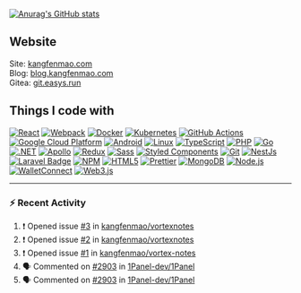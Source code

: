 [![Anurag's GitHub stats](https://github-readme-stats.vercel.app/api?username=kangfenmao)](https://github.com/anuraghazra/github-readme-stats)

## Website

Site: [kangfenmao.com](https://kangfenmao.com)  
Blog: [blog.kangfenmao.com](https://blog.kangfenmao.com)  
Gitea: [git.easys.run](https://git.easys.run)  

## Things I code with

[![React](https://img.shields.io/badge/-React-45b8d8?style=flat-square&logo=react&logoColor=white)](https://reactjs.org/)
[![Webpack](https://img.shields.io/badge/-Webpack-8DD6F9?style=flat-square&logo=webpack&logoColor=white)](https://webpack.js.org/)
[![Docker](https://img.shields.io/badge/-Docker-46a2f1?style=flat-square&logo=docker&logoColor=white)](https://www.docker.com/)
[![Kubernetes](https://img.shields.io/badge/Kubernetes-326CE5.svg?style=flat-squar&logo=Kubernetes&logoColor=white)](https://kubernetes.io/)
[![GitHub Actions](https://img.shields.io/badge/-Github_Actions-2088FF?style=flat-square&logo=github-actions&logoColor=white)](https://github.com/features/actions)
[![Google Cloud Platform](https://img.shields.io/badge/-Google_Cloud_Platform-1a73e8?style=flat-square&logo=google-cloud&logoColor=white)](https://cloud.google.com/)
[![Android](https://img.shields.io/badge/Android-3DDC84?style=flat-square&logo=android&logoColor=white)](https://www.android.com/)
[![Linux](https://img.shields.io/badge/Linux-FCC624?style=flat-square&logo=linux&logoColor=black)](https://www.linux.org/)
[![TypeScript](https://img.shields.io/badge/-TypeScript-007ACC?style=flat-square&logo=typescript&logoColor=white)](https://www.typescriptlang.org/)
[![PHP](https://img.shields.io/badge/PHP-777BB4?style=flat-square&logo=php&logoColor=white)](https://www.php.net/)
[![Go](https://img.shields.io/badge/Go-00ADD8?style=flat-square&logo=go&logoColor=white)](https://golang.org/)
[![.NET](https://img.shields.io/badge/.NET-512BD4?logo=dotnet&logoColor=fff&style=flat-square)](https://dotnet.microsoft.com/)
[![Apollo](https://img.shields.io/badge/-Apollo-311C87?style=flat-square&logo=apollo-graphql&logoColor=white)](https://www.apollographql.com/)
[![Redux](https://img.shields.io/badge/-Redux-764ABC?style=flat-square&logo=redux&logoColor=white)](https://redux.js.org/)
[![Sass](https://img.shields.io/badge/-Sass-CC6699?style=flat-square&logo=sass&logoColor=white)](https://sass-lang.com/)
[![Styled Components](https://img.shields.io/badge/-Styled_Components-db7092?style=flat-square&logo=styled-components&logoColor=white)](https://styled-components.com/)
[![Git](https://img.shields.io/badge/-Git-F05032?style=flat-square&logo=git&logoColor=white)](https://git-scm.com/)
[![NestJs](https://img.shields.io/badge/-NestJs-ea2845?style=flat-square&logo=nestjs&logoColor=white)](https://nestjs.com/)
[![Laravel Badge](https://img.shields.io/badge/Laravel-FF2D20?logo=laravel&logoColor=fff&style=flat-square)](https://laravel.com/)
[![NPM](https://img.shields.io/badge/-NPM-CB3837?style=flat-square&logo=npm&logoColor=white)](https://www.npmjs.com/)
[![HTML5](https://img.shields.io/badge/-HTML5-E34F26?style=flat-square&logo=html5&logoColor=white)](https://developer.mozilla.org/en-US/docs/Web/Guide/HTML/HTML5)
[![Prettier](https://img.shields.io/badge/-Prettier-F7B93E?style=flat-square&logo=prettier&logoColor=white)](https://prettier.io/)
[![MongoDB](https://img.shields.io/badge/-MongoDB-13aa52?style=flat-square&logo=mongodb&logoColor=white)](https://www.mongodb.com/)
[![Node.js](https://img.shields.io/badge/-Nodejs-43853d?style=flat-square&logo=Node.js&logoColor=white)](https://nodejs.org/)
[![WalletConnect](https://img.shields.io/badge/WalletConnect-3B99FC?logo=walletconnect&logoColor=fff&style=flat-square)](https://walletconnect.org/)
[![Web3.js](https://img.shields.io/badge/Web3.js-F16822?logo=web3dotjs&logoColor=fff&style=flat-square)](https://web3js.readthedocs.io/)


---

### :zap: Recent Activity

<!--START_SECTION:activity-->
1. ❗ Opened issue [#3](https://github.com/kangfenmao/vortexnotes/issues/3) in [kangfenmao/vortexnotes](https://github.com/kangfenmao/vortexnotes)
2. ❗ Opened issue [#2](https://github.com/kangfenmao/vortexnotes/issues/2) in [kangfenmao/vortexnotes](https://github.com/kangfenmao/vortexnotes)
3. ❗ Opened issue [#1](https://github.com/kangfenmao/vortex-notes/issues/1) in [kangfenmao/vortex-notes](https://github.com/kangfenmao/vortex-notes)
4. 🗣 Commented on [#2903](https://github.com/1Panel-dev/1Panel/issues/2903#issuecomment-1807548444) in [1Panel-dev/1Panel](https://github.com/1Panel-dev/1Panel)
5. 🗣 Commented on [#2903](https://github.com/1Panel-dev/1Panel/issues/2903#issuecomment-1807405871) in [1Panel-dev/1Panel](https://github.com/1Panel-dev/1Panel)
<!--END_SECTION:activity-->
